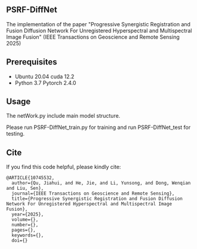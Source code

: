 ## PSRF-DiffNet
The implementation of the paper "Progressive Synergistic Registration and Fusion Diffusion Network For Unregistered Hyperspectral and Multispectral Image Fusion" (IEEE Transactions on Geoscience and Remote Sensing 2025)

## Prerequisites

- Ubuntu 20.04 cuda 12.2
- Python 3.7 Pytorch 2.4.0 

## Usage

The netWork.py include main model structure.

Please run PSRF-DiffNet_train.py for training and run PSRF-DiffNet_test for testing.

## Cite
If you find this code helpful, please kindly cite:

```
@ARTICLE{10745532,
  author={Qu, Jiahui, and He, Jie, and Li, Yunsong, and Dong, Wenqian and Liu, Sen},
  journal={IEEE Transactions on Geoscience and Remote Sensing}, 
  title={Progressive Synergistic Registration and Fusion Diffusion Network For Unregistered Hyperspectral and Multispectral Image Fusion}, 
  year={2025},
  volume={},
  number={},
  pages={},
  keywords={},
  doi={}

```
